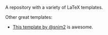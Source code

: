 A repository with a variety of LaTeX templates.

Other great templates:

- [This template by @snim2](https://github.com/snim2/phdtemplate) is awesome.
